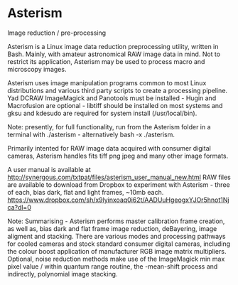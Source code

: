 # Asterism

Image reduction / pre-processing

Asterism is a Linux image data reduction preprocessing utility, written in Bash. Mainly, with amateur astronomical RAW image data in mind. Not to restrict its application, Asterism may be used to process macro and microscopy images. 

Asterism uses image manipulation programs common to most Linux distributions and various third party scripts to create a processing pipeline. Yad DCRAW ImageMagick and Panotools must be installed - Hugin and Macrofusion are optional - libtiff should be installed on most systems and gksu and kdesudo are required for system install (/usr/local/bin).

Note: presently, for full functionality, run from the Asterism folder in a terminal with ./asterism - alternatively bash -x ./asterism.

Primarily intented for RAW image data acquired with consumer digital cameras, Asterism handles fits tiff png jpeg and many other image formats. 

A user manual is available at http://synergous.com/txtpat/files/asterism_user_manual_new.html
RAW files are available to download from Dropbox to experiment with Asterism - three of each, bias dark, flat and light frames, ~10mb each.
https://www.dropbox.com/sh/x9lyinxoaq0i62t/AADUuHgeogxYJOr5hnot1Njca?dl=0

Note: Summarising - Asterism performs master calibration frame creation, as well as, bias dark and flat frame image reduction, deBayering, image aligment and stacking. There are various modes and processing pathways for cooled cameras and stock standard consumer digital cameras, including the colour boost application of manufacturer RGB image matrix multipliers. Optional, noise reduction methods make use of the ImageMagick min max pixel value / within quantum range routine, the -mean-shift process and indirectly, polynomial image stacking.
